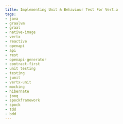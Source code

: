 ```yaml
---
title: Implementing Unit & Behaviour Test For Vert.x
tags:
- java
- graalvm
- graal
- native-image
- vertx
- reactive
- openapi
- api
- rest
- openapi-generator
- contract-first
- unit testing
- testing
- junit
- vertx-unit
- mocking
- hibernate
- jooq
- spockframework
- spock
- tdd
- bdd
---
```

